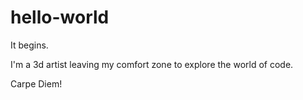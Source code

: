 # hello-world
It begins.

I'm a 3d artist leaving my comfort zone to explore the world of code.

Carpe Diem!
